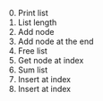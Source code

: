0. Print list
1. List length
2. Add node
3. Add node at the end
4. Free list
5. Get node at index
6. Sum list
7. Insert at index
7. Insert at index
